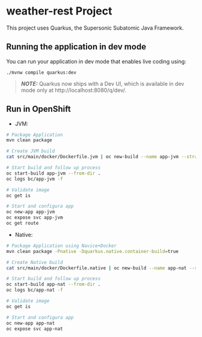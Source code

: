 # weather-rest Project

This project uses Quarkus, the Supersonic Subatomic Java Framework.


## Running the application in dev mode

You can run your application in dev mode that enables live coding using:
```shell script
./mvnw compile quarkus:dev
```

> **_NOTE:_**  Quarkus now ships with a Dev UI, which is available in dev mode only at http://localhost:8080/q/dev/.

## Run in OpenShift

- JVM:

```sh
# Package Application
mvn clean package

# Create JVM build
cat src/main/docker/Dockerfile.jvm | oc new-build --name app-jvm --strategy=docker --dockerfile -

# Start build and follow up process
oc start-build app-jvm --from-dir .
oc logs bc/app-jvm -f

# Validate image
oc get is

# Start and configura app
oc new-app app-jvm
oc expose svc app-jvm
oc get route
```

- Native:

```sh
# Package Application using Navice+Docker
mvn clean package -Pnative -Dquarkus.native.container-build=true

# Create Native build
cat src/main/docker/Dockerfile.native | oc new-build --name app-nat --strategy=docker --dockerfile -

# Start build and follow up process
oc start-build app-nat --from-dir .
oc logs bc/app-nat -f

# Validate image
oc get is

# Start and configura app
oc new-app app-nat
oc expose svc app-nat
```